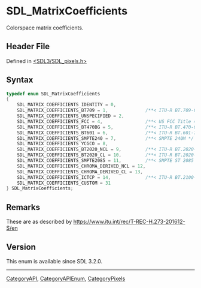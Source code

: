 # SDL_MatrixCoefficients

Colorspace matrix coefficients.

## Header File

Defined in [<SDL3/SDL_pixels.h>](https://github.com/libsdl-org/SDL/blob/main/include/SDL3/SDL_pixels.h)

## Syntax

```c
typedef enum SDL_MatrixCoefficients
{
    SDL_MATRIX_COEFFICIENTS_IDENTITY = 0,
    SDL_MATRIX_COEFFICIENTS_BT709 = 1,              /**< ITU-R BT.709-6 */
    SDL_MATRIX_COEFFICIENTS_UNSPECIFIED = 2,
    SDL_MATRIX_COEFFICIENTS_FCC = 4,                /**< US FCC Title 47 */
    SDL_MATRIX_COEFFICIENTS_BT470BG = 5,            /**< ITU-R BT.470-6 System B, G / ITU-R BT.601-7 625, functionally the same as SDL_MATRIX_COEFFICIENTS_BT601 */
    SDL_MATRIX_COEFFICIENTS_BT601 = 6,              /**< ITU-R BT.601-7 525 */
    SDL_MATRIX_COEFFICIENTS_SMPTE240 = 7,           /**< SMPTE 240M */
    SDL_MATRIX_COEFFICIENTS_YCGCO = 8,
    SDL_MATRIX_COEFFICIENTS_BT2020_NCL = 9,         /**< ITU-R BT.2020-2 non-constant luminance */
    SDL_MATRIX_COEFFICIENTS_BT2020_CL = 10,         /**< ITU-R BT.2020-2 constant luminance */
    SDL_MATRIX_COEFFICIENTS_SMPTE2085 = 11,         /**< SMPTE ST 2085 */
    SDL_MATRIX_COEFFICIENTS_CHROMA_DERIVED_NCL = 12,
    SDL_MATRIX_COEFFICIENTS_CHROMA_DERIVED_CL = 13,
    SDL_MATRIX_COEFFICIENTS_ICTCP = 14,             /**< ITU-R BT.2100-0 ICTCP */
    SDL_MATRIX_COEFFICIENTS_CUSTOM = 31
} SDL_MatrixCoefficients;
```

## Remarks

These are as described by https://www.itu.int/rec/T-REC-H.273-201612-S/en

## Version

This enum is available since SDL 3.2.0.





----
[CategoryAPI](CategoryAPI), [CategoryAPIEnum](CategoryAPIEnum), [CategoryPixels](CategoryPixels)

